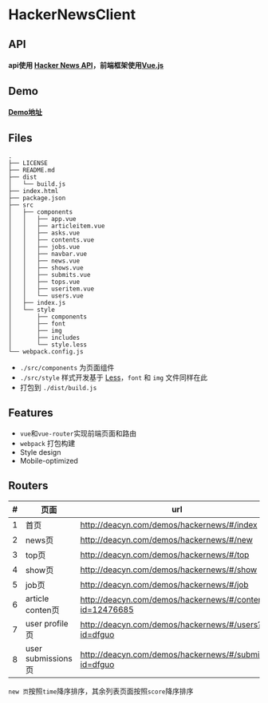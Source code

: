 # HackerNewsClient

## API

#### api使用 [Hacker News API](https://github.com/HackerNews/API)，前端框架使用[Vue.js](https://github.com/vuejs/)

## Demo

#### [Demo地址](http://deacyn.com/demos/hackernews/)

## Files

```
.
├── LICENSE
├── README.md
├── dist
│   └── build.js
├── index.html
├── package.json
├── src
│   ├── components
│   │   ├── app.vue
│   │   ├── articleitem.vue
│   │   ├── asks.vue
│   │   ├── contents.vue
│   │   ├── jobs.vue
│   │   ├── navbar.vue
│   │   ├── news.vue
│   │   ├── shows.vue
│   │   ├── submits.vue
│   │   ├── tops.vue
│   │   ├── useritem.vue
│   │   └── users.vue
│   ├── index.js
│   └── style
│       ├── components
│       ├── font
│       ├── img
│       ├── includes
│       └── style.less
└── webpack.config.js
```

  - `./src/components` 为页面组件
  - `./src/style` 样式开发基于 [Less](https://github.com/less/less.js)，`font` 和 `img` 文件同样在此
  - 打包到 `./dist/build.js`

## Features

  - `vue`和`vue-router`实现前端页面和路由
  - `webpack` 打包构建
  - Style design
  - Mobile-optimized


## Routers

|#|页面|url|
|---|---|---|
|1|首页|http://deacyn.com/demos/hackernews/#/index
|2|news页|http://deacyn.com/demos/hackernews/#/new
|3|top页|http://deacyn.com/demos/hackernews/#/top
|4|show页|http://deacyn.com/demos/hackernews/#/show
|5|job页|http://deacyn.com/demos/hackernews/#/job
|6|article conten页|http://deacyn.com/demos/hackernews/#/contents?id=12476685
|7|user profile页|http://deacyn.com/demos/hackernews/#/users?id=dfguo
|8|user submissions页|http://deacyn.com/demos/hackernews/#/submits?id=dfguo

`new 页`按照`time`降序排序，其余列表页面按照`score`降序排序



